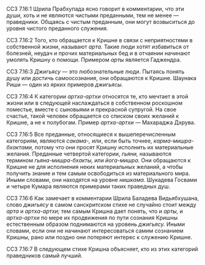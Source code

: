 ССЗ 7.16:1	Шрила Прабхупада ясно говорит в комментарии, что эти души, хоть и не являются чистыми преданными, тем не менее — праведники. Общаясь с чистым преданным, они могут возвыситься до уровня чистого преданного служения.

ССЗ 7.16:2	Того, кто обращается к Кришне в связи с неприятностями в собственной жизни, называют _арта._ Такие люди хотят избавиться от болезней, неудач и прочих материальных бед и в отчаянии начинают умолять Кришну о помощи. Примером _арты_ является Гаджендра.

ССЗ 7.16:3	_Джигьясу_ — это любознательные люди. Пытаясь понять душу или достичь самоосознания, они обращаются к Кришне. Шаунака Риши — один из ярких примеров _джигьясы._

ССЗ 7.16:4	К категории _артха-артхи_ относятся те, кто мечтает в этой жизни или в следующей наслаждаться в собственном роскошном поместье, вместе с сыновьями и прекрасной супругой. На свое счастье, такой человек обращается со списком своих желаний к Кришне, а не к полубогам. Пример _артха-артхи —_ Махараджа Дхрува.

ССЗ 7.16:5	Все преданные, относящиеся к вышеперечисленным категориям, являются _сакама-,_ или, если быть точнее, _карма-мишра-бхактами,_ потому что они просят Кришну исполнить их материальные желания. Преданные четвертой категории, _гьяни,_ называются термином _гьяна-мишра-бхакты,_ или _йога-мишра._ Они обращаются к Кришне не для исполнения неких материальных желаний, а чтобы получить знание и тем самым освободиться из материального мира. Иными словами, они находятся на уровне _нишкама._ Шукадева Госвами и четыре Кумара являются примерами таких праведных душ.

ССЗ 7.16:6	Как замечает в комментарии Шрила Баладева Видьябхушана, слово _джигьясу_ в самом санскритском стихе не случайно стоит между _арта_ и _артха-артхи;_ тем самым Кришна дает понять, что и _арты,_ и _артха-артхи_ по мере их продвижения по пути сознания Кришны естественным образом поднимаются на уровень _джигьясу._ Иными словами, если они не начинают интересоваться самим сознанием Кришны, рано или поздно они потеряют интерес к служению Кришне.

ССЗ 7.16:7	В следующем стихе Кришна объясняет, кто из этих категорий праведников самый лучший.